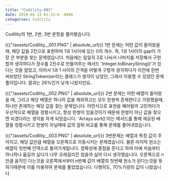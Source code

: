 ```yaml
---
title: "Codility-001"
date: 2019-05-13 01:33:0 -0400
categories: Codility
---
```


Codility의 1번, 2번, 3번 문항을 풀어봤습니다.

({{"/assets/Codility__001.PNG" | absolute_url}})
1번 문제는 어떤 값이 들어왔을때, 해당 값을 2진으로 표현하여 1과 1사이에 있는 0의 개수.
즉, 1과 1사이의 gap이 가장 큰 부분을 찾는 문제였습니다.
처음에는 일일히 2로 나눠서 나머지를 저장해서 구현할까 생각하다가 정수를 2진수로 만들어주는 메서드
'Integer.toBinaryString()'가 있다는 것을 알았고,
이어서 1과 1 사이의 간격을 어떻게 구할까 생각하다가 이전에 한번 써보았던 StringTokenizer라는
클래스가 생각이 났었던, 그래서 이용할 수 있었던 문제풀이입니다.
결과는 26%인가 낮게 나왔지만요..

({{"/assets/Codility__002.PNG" | absolute_url}})
2번 문제는 어떤 배열이 들어왔을 때, 그리고 해당 배열은 하나의 값을 제외하고는 모두 한쌍씩 존재한다고
가정했을때, 하나만 존재하는 해당 값을 찾는 문제입니다.
어떤식으로 표현을 해야될까 고민하다가 우선적으로 배열을 정렬시키고, 항상 한쌍이 있을것이기 때문에
한쌍이 아닌 값을 찾으면 되겠다라는 생각을 하게 되었습니다.
'Arrays.sort()'라는 메서드를 통해 제공된 배열을 정렬시키고 한쌍이 아닐때에 값의 앞뒤 비교를 통해
문제를 풀어내었습니다.

({{"/assets/Codility__003.PNG" | absolute_url}})
3번문제는 배열과 특정 값이 주어지고, 해당 값만큼 배열을 오른쪽으로 이동시키는 문제였습니다.
물론 마지막 원소는 배열의 첫번째 인덱스로 들어가게됩니다.
정확성에 중점을 준다고 하여 아예 처음부터 하나하나 옮길까 싶다가 너무 오래걸리진 않을까 싶어 다시 생각했습니다.
오른쪽으로 n만큼 움직인 다는것을 오른쪽에서부터 n번째 값이 배열의 첫번째 원소가 된다는것을 뜻하기때문에
이를 이용하여 문제를 풀었었습니다.
다행히도, 70%가량의 값이 나왔습니다

